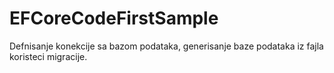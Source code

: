 # EFCoreCodeFirstSample
Defnisanje konekcije sa bazom podataka, generisanje baze podataka iz fajla koristeci migracije.
